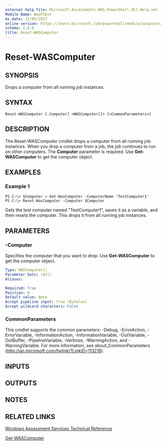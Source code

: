 ```yaml
---
external help file: Microsoft.Assessments.WAS.PowerShell.dll-Help.xml
Module Name: WasPSExt
ms.date: 12/05/2017
online version: https://learn.microsoft.com/powershell/module/waspsext/reset-wascomputer?view=windowsserver2012r2-ps&wt.mc_id=ps-gethelp
schema: 2.0.0
title: Reset-WASComputer
---
```


# Reset-WASComputer

## SYNOPSIS
Drops a computer from all running job instances.

## SYNTAX

```
Reset-WASComputer [-Computer] <WASComputer[]> [<CommonParameters>]
```

## DESCRIPTION
The Reset-WASComputer cmdlet drops a computer from all running job instances.
When you drop a computer from a job, the job continues to run on other computers.
The **Computer** parameter is required.
Use **Get-WASComputer** to get the computer object.

## EXAMPLES

### Example 1
```
PS C:\> $Computer = Get-WasComputer -ComputerName 'TestComputer1'
PS C:\> Reset-WasComputer -Computer $Computer
```

Gets the test computer named "TestComputer1", saves it as a variable, and then resets the computer.
This drops it from all running job instances.

## PARAMETERS

### -Computer
Specifies the computer that you want to drop.
Use **Get-WASComputer** to get the computer object.

```yaml
Type: WASComputer[]
Parameter Sets: (All)
Aliases: 

Required: True
Position: 0
Default value: None
Accept pipeline input: True (ByValue)
Accept wildcard characters: False
```

### CommonParameters
This cmdlet supports the common parameters: -Debug, -ErrorAction, -ErrorVariable, -InformationAction, -InformationVariable, -OutVariable, -OutBuffer, -PipelineVariable, -Verbose, -WarningAction, and -WarningVariable. For more information, see about_CommonParameters (http://go.microsoft.com/fwlink/?LinkID=113216).

## INPUTS

## OUTPUTS

## NOTES

## RELATED LINKS

[Windows Assessment Services Technical Reference](https://go.microsoft.com/fwlink/?LinkId=215628)

[Get-WASComputer](./Get-WASComputer.md)

